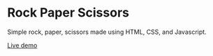 # Rock Paper Scissors

Simple rock, paper, scissors made using HTML, CSS, and Javascript.

[Live demo](jcsoliven.com/rockpaperscissorsJS)

